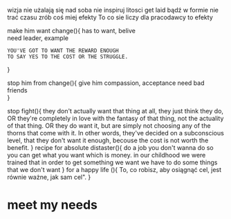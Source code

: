 wizja 
    nie użalają się nad soba
    nie inspiruj litosci
    get laid
    bądź w formie
    nie trać czasu 	zrób coś 	miej efekty	    To co sie liczy dla pracodawcy to efekty


make him want change(){
    has to want, belive			
    need leader, example			

    YOU'VE GOT TO WANT THE REWARD ENOUGH
    TO SAY YES TO THE COST OR THE STRUGGLE.
}					

stop him from change(){
    give him compassion, acceptance	
    need bad friends	
} 

stop fight(){
    they don't actually want that thing at all, 
    they just think they do, 
    OR 
    they're completely in love with the fantasy of that thing, 
    not the actuality of that thing. 
    OR 
    they do want it, 
    but are simply not choosing 
    any of the thorns that come with it. 
        In other words, they've decided on a subconscious level, 
        that they don't want it enough, 
        becouse the cost is not worth the benefit.
}
recipe for absolute distaster(){
    do a job you don't wanna do 
    so you can get what you want which is money. 
        in our childhood we were trained that in order to get something we want 
        we have to do some things that we don't want
}
for a happy life (){
    To, co robisz, aby osiągnąć cel, jest równie ważne, jak sam cel".
}
# meet my needs